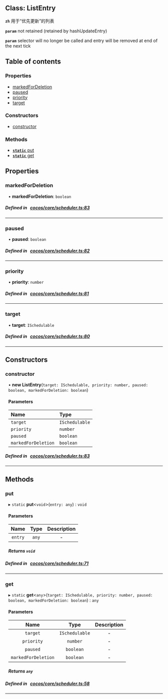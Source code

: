 
## Class: ListEntry






**`zh`** 用于“优先更新”的列表



**`param`** not retained (retained by hashUpdateEntry)





**`param`** selector will no longer be called and entry will be removed at end of the next tick



<div class="table-of-content">
<h2>Table of contents</h2>


### Properties

- [ markedForDeletion](#markedForDeletion)
- [ paused](#paused)
- [ priority](#priority)
- [ target](#target)

### Constructors

- [ constructor](#constructor)

### Methods

- [ **`static`**  put](#put)
- [ **`static`**  get](#get)
</div>

## Properties


### markedForDeletion
<div style="margin-left: 10px;">




•  **markedForDeletion**:
`boolean` 
</div>

##### Defined in &nbsp;   [cocos/core/scheduler.ts:83](https://github.com/cocos-creator/engine/blob/c7bf6b8a9/cocos/core/scheduler.ts#L83)&nbsp;


___


### paused
<div style="margin-left: 10px;">




•  **paused**:
`boolean` 
</div>

##### Defined in &nbsp;   [cocos/core/scheduler.ts:82](https://github.com/cocos-creator/engine/blob/c7bf6b8a9/cocos/core/scheduler.ts#L82)&nbsp;


___


### priority
<div style="margin-left: 10px;">




•  **priority**:
`number` 
</div>

##### Defined in &nbsp;   [cocos/core/scheduler.ts:81](https://github.com/cocos-creator/engine/blob/c7bf6b8a9/cocos/core/scheduler.ts#L81)&nbsp;


___


### target
<div style="margin-left: 10px;">




•  **target**:
`ISchedulable` 
</div>

##### Defined in &nbsp;   [cocos/core/scheduler.ts:80](https://github.com/cocos-creator/engine/blob/c7bf6b8a9/cocos/core/scheduler.ts#L80)&nbsp;


___

<!---->
## Constructors


### constructor
<div style="margin-left: 10px;">

• **new ListEntry**(`target: ISchedulable, priority: number, paused: boolean, markedForDeletion: boolean`)

#### Parameters

| Name | Type |
| :------ | :------ |
| `target` | `ISchedulable` |
| `priority` | `number` |
| `paused` | `boolean` |
| `markedForDeletion` | `boolean` |
</div>

##### Defined in &nbsp;   [cocos/core/scheduler.ts:83](https://github.com/cocos-creator/engine/blob/c7bf6b8a9/cocos/core/scheduler.ts#L83)&nbsp;


---

<!---->
## Methods

### put

<div style="margin-left: 10px;">

▸ `static`  **put**<`void`\>(`entry: any`) : `void`



#### Parameters

| Name | Type | Description |
| :------: | :------: | :------: |
| `entry` | `any` | - |


##### Returns `void`
</div>

##### Defined in &nbsp;   [cocos/core/scheduler.ts:71](https://github.com/cocos-creator/engine/blob/c7bf6b8a9/cocos/core/scheduler.ts#L71)&nbsp;
___
### get

<div style="margin-left: 10px;">

▸ `static`  **get**<`any`\>(`target: ISchedulable, priority: number, paused: boolean, markedForDeletion: boolean`) : `any`



#### Parameters

| Name | Type | Description |
| :------: | :------: | :------: |
| `target` | `ISchedulable` | - |
| `priority` | `number` | - |
| `paused` | `boolean` | - |
| `markedForDeletion` | `boolean` | - |


##### Returns `any`
</div>

##### Defined in &nbsp;   [cocos/core/scheduler.ts:58](https://github.com/cocos-creator/engine/blob/c7bf6b8a9/cocos/core/scheduler.ts#L58)&nbsp;
___
<!---->



